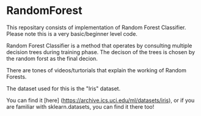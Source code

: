 # RandomForest
This repositary consists of implementation of Random Forest Classifier. Please note this is a very basic/beginner level code.

Random Forest Classifier is a method that operates by consulting multiple decision trees during training phase. The decison of the trees is chosen by the random forst as the final decion.

There are tones of videos/turtorials that explain the working of Random Forests.

The dataset used for this is the "Iris" dataset.

You can find it [here] (https://archive.ics.uci.edu/ml/datasets/iris), or if you are familiar with sklearn.datasets, you can find it there too!
